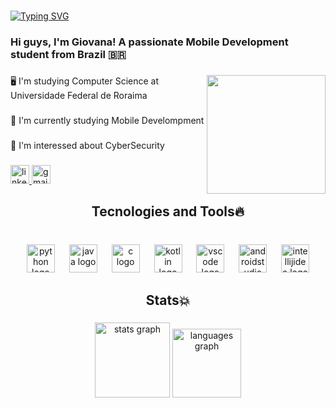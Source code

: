 <br clear="both">

<a href="https://git.io/typing-svg"><img src="https://readme-typing-svg.demolab.com?font=Open+Sans&weight=500&size=32&duration=3000&pause=2000&color=2F97C1&center=true&vCenter=true&random=false&width=1000&height=70&lines=Hello+World%2C+welcome+%F0%9F%91%8B;A+little+about+me+%F0%9F%91%87" alt="Typing SVG" /></a>

###

<h3 align="left">Hi guys, I'm Giovana! A passionate Mobile Development student from Brazil 🇧🇷</h3>

###

<img align="right" height="190" src="](https://media.giphy.com/media/gh5cT7QyWRW6zElM53/giphy.gif)"  />

###

<p align="left">🖥️ I'm studying Computer Science at Universidade Federal de Roraima</p>

###

<p align="left">🌱 I'm currently studying Mobile Develompment</p>

###

<p align="left">🔐 I'm interessed about CyberSecurity</p>

###

<div align="left">
  <a href="https://www.linkedin.com/in/giovana-oliveira-396305295/" target="_blank">
    <img src="https://img.shields.io/static/v1?message=LinkedIn&logo=linkedin&label=&color=0077B5&logoColor=white&labelColor=&style=for-the-badge" height="30" alt="linkedin logo"  />
  </a>
  <a href="https://mail.google.com/mail/u/2/#inbox?compose=CllgCJfpKFTLFjJXdbSQXlgwtPKqMQpjLWsLlswcsrJgnbqBfbgcWZBZbrsdpdGmlTchJTqldPL" target="_blank">
    <img src="https://img.shields.io/static/v1?message=Gmail&logo=gmail&label=&color=D14836&logoColor=white&labelColor=&style=for-the-badge" height="30" alt="gmail logo"  />
  </a>
</div>

###

<h2 align="center">Tecnologies and Tools🔥</h2>

###

<br clear="both">

<div align="center">
  <img src="https://skillicons.dev/icons?i=py" height="45" alt="python logo"  />
  <img width="15" />
  <img src="https://skillicons.dev/icons?i=java" height="45" alt="java logo"  />
  <img width="15" />
  <img src="https://skillicons.dev/icons?i=c" height="45" alt="c logo"  />
  <img width="15" />
  <img src="https://skillicons.dev/icons?i=kotlin" height="45" alt="kotlin logo"  />
  <img width="15" />
  <img src="https://skillicons.dev/icons?i=vscode" height="45" alt="vscode logo"  />
  <img width="15" />
  <img src="https://skillicons.dev/icons?i=androidstudio" height="45" alt="androidstudio logo"  />
  <img width="15" />
  <img src="https://skillicons.dev/icons?i=idea" height="45" alt="intellijidea logo"  />
</div>

###

<h2 align="center">Stats💥</h2>

###

<div align="center">
  <img src="https://github-readme-stats.vercel.app/api?username=giovanayuu&hide_title=false&hide_rank=false&show_icons=true&include_all_commits=true&count_private=true&disable_animations=false&theme=blue-green&locale=en&hide_border=true&order=1" height="120" alt="stats graph"  />
  <img src="https://github-readme-stats.vercel.app/api/top-langs?username=giovanayuu&locale=en&hide_title=false&layout=compact&card_width=320&langs_count=10&theme=blue-green&hide_border=true&order=2" height="110" alt="languages graph"  />
</div>

###
